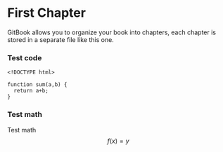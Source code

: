 # First Chapter

GitBook allows you to organize your book into chapters, each chapter is stored in a separate file like this one.







### Test code

```
<!DOCTYPE html>
```



```
function sum(a,b) {
  return a+b;
}
```


### Test math

Test math
$$
f(x) = y
$$


